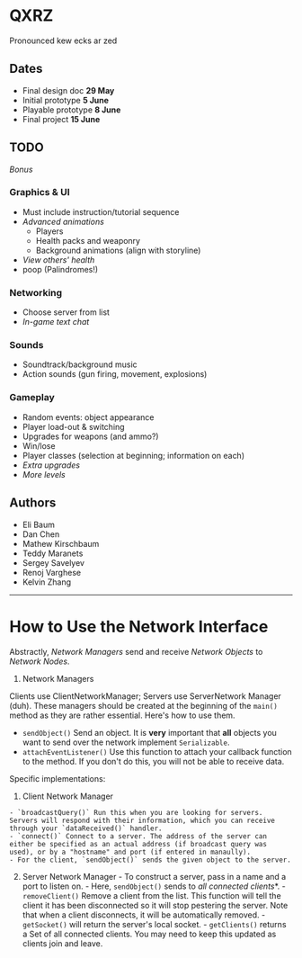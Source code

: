 # QXRZ
Pronounced kew ecks ar zed

## Dates
- Final design doc **29 May**
- Initial prototype **5 June**
- Playable prototype **8 June**
- Final project **15 June**

## TODO

*Bonus*

### Graphics & UI
- Must include instruction/tutorial sequence
- *Advanced animations*
    - Players
    - Health packs and weaponry
    - Background animations (align with storyline)
- *View others' health*
- poop (Palindromes!)

### Networking
- Choose server from list
- *In-game text chat*

### Sounds
- Soundtrack/background music
- Action sounds (gun firing, movement, explosions)

### Gameplay
- Random events: object appearance
- Player load-out & switching
- Upgrades for weapons (and ammo?)
- Win/lose
- Player classes (selection at beginning; information on each)
- *Extra upgrades*
- *More levels*

## Authors
- Eli Baum
- Dan Chen
- Mathew Kirschbaum
- Teddy Maranets
- Sergey Savelyev
- Renoj Varghese
- Kelvin Zhang

---

# How to Use the Network Interface

Abstractly, *Network Managers* send and receive *Network Objects* to *Network Nodes*.

1. Network Managers

Clients use ClientNetworkManager; Servers use ServerNetwork Manager (duh). These managers should be created at the beginning of the `main()` method as they are rather essential. Here's how to use them.

  - `sendObject()` Send an object. It is **very** important that **all** objects you want to send over the network implement `Serializable`.
  - `attachEventListener()` Use this function to attach your callback function to the method. If you don't do this, you will not be able to receive data.
 
Specific implementations:
  
  1. Client Network Manager
 
    - `broadcastQuery()` Run this when you are looking for servers. Servers will respond with their information, which you can receive through your `dataReceived()` handler.
	- `connect()` Connect to a server. The address of the server can either be specified as an actual address (if broadcast query was used), or by a "hostname" and port (if entered in manaully).
	- For the client, `sendObject()` sends the given object to the server.

  2. Server Network Manager
  	- To construct a server, pass in a name and a port to listen on.
  	- Here, `sendObject()` sends to *all connected clients**.
  	- `removeClient()` Remove a client from the list. This function will tell the client it has been disconnected so it will stop pestering the server. Note that when a client disconnects, it will be automatically removed.
  	- `getSocket()` will return the server's local socket.
  	- `getClients()` returns a Set of all connected clients. You may need to keep this updated as clients join and leave.